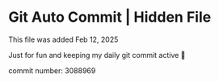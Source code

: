 # Git Auto Commit | Hidden File

This file was added Feb 12, 2025

Just for fun and keeping my daily git commit active 🤪

commit number: 3088969
